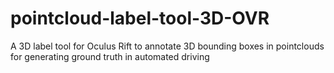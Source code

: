 # pointcloud-label-tool-3D-OVR
A 3D label tool for Oculus Rift to annotate 3D bounding boxes in pointclouds for generating ground truth in automated driving
